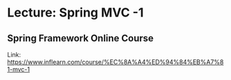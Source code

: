 # Lecture: Spring MVC -1


## Spring Framework Online Course
Link: https://www.inflearn.com/course/%EC%8A%A4%ED%94%84%EB%A7%81-mvc-1
